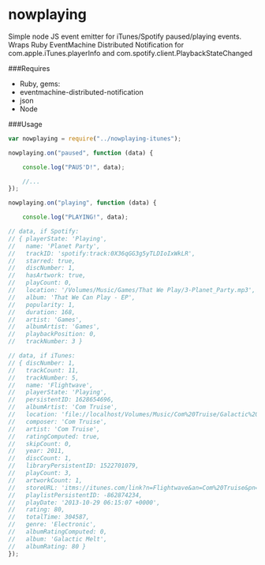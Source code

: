 nowplaying
=================

Simple node JS event emitter for iTunes/Spotify paused/playing events. Wraps Ruby EventMachine Distributed Notification for com.apple.iTunes.playerInfo and com.spotify.client.PlaybackStateChanged

###Requires
- Ruby, gems:
 - eventmachine-distributed-notification
 - json
- Node

###Usage
```javascript
var nowplaying = require("../nowplaying-itunes");

nowplaying.on("paused", function (data) {

	console.log("PAUS'D!", data);

	//...
});

nowplaying.on("playing", function (data) {

	console.log("PLAYING!", data);

// data, if Spotify:
// { playerState: 'Playing',
//   name: 'Planet Party',
//   trackID: 'spotify:track:0X36qGG3g5yTLDIoIxWkLR',
//   starred: true,
//   discNumber: 1,
//   hasArtwork: true,
//   playCount: 0,
//   location: '/Volumes/Music/Games/That We Play/3-Planet_Party.mp3',
//   album: 'That We Can Play - EP',
//   popularity: 1,
//   duration: 168,
//   artist: 'Games',
//   albumArtist: 'Games',
//   playbackPosition: 0,
//   trackNumber: 3 }

// data, if iTunes:
// { discNumber: 1,
//   trackCount: 11,
//   trackNumber: 5,
//   name: 'Flightwave',
//   playerState: 'Playing',
//   persistentID: 1628654696,
//   albumArtist: 'Com Truise',
//   location: 'file://localhost/Volumes/Music/Com%20Truise/Galactic%20Melt/05%20Flightwave.mp3',
//   composer: 'Com Truise',
//   artist: 'Com Truise',
//   ratingComputed: true,
//   skipCount: 0,
//   year: 2011,
//   discCount: 1,
//   libraryPersistentID: 1522701079,
//   playCount: 3,
//   artworkCount: 1,
//   storeURL: 'itms://itunes.com/link?n=Flightwave&an=Com%20Truise&pn=Galactic%20Melt&cn=Com%20Truise',
//   playlistPersistentID: -862874234,
//   playDate: '2013-10-29 06:15:07 +0000',
//   rating: 80,
//   totalTime: 304587,
//   genre: 'Electronic',
//   albumRatingComputed: 0,
//   album: 'Galactic Melt',
//   albumRating: 80 }
});
```
